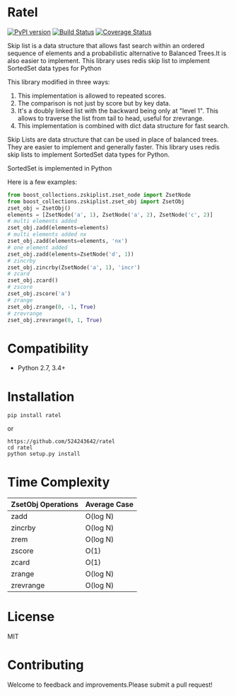 # Ratel

[![PyPI version](https://badge.fury.io/py/ratel.svg)](https://badge.fury.io/py/ratel)
[![Build Status](https://travis-ci.org/524243642/ratel.svg?branch=master)](https://travis-ci.org/524243642/ratel)
[![Coverage Status](https://img.shields.io/coveralls/524243642/ratel.svg)](https://coveralls.io/r/524243642/ratel?branch=master)

Skip list is a data structure that allows fast search within an ordered sequence 
of elements and a probabilistic alternative to Balanced Trees.It is also easier
to implement.
This library uses redis skip list to implement SortedSet data types for Python

This library modified in three ways:
1) This implementation is allowed to repeated scores.
2) The comparison is not just by score but by key data.
3) It's a doubly linked list with the backward being only at "level 1". 
   This allows to traverse the list from tail to head, useful for zrevrange.
4) This implementation is combined with dict data structure for fast search.

Skip Lists are data structure that can be used in place of balanced trees. They
are easier to implement and generally faster. This library uses redis skip lists to
implement SortedSet data types for Python.

SortedSet is implemented in Python

Here is a few examples:
```python
from boost_collections.zskiplist.zset_node import ZsetNode
from boost_collections.zskiplist.zset_obj import ZsetObj
zset_obj = ZsetObj()
elements = [ZsetNode('a', 1), ZsetNode('a', 2), ZsetNode('c', 2)]
# multi elements added
zset_obj.zadd(elements=elements)
# multi elements added nx
zset_obj.zadd(elements=elements, 'nx')
# one element added
zset_obj.zadd(elements=ZsetNode('d', 1))
# zincrby
zset_obj.zincrby(ZsetNode('a', 1), 'incr')
# zcard
zset_obj.zcard()
# zscore
zset_obj.zscore('a')
# zrange
zset_obj.zrange(0, -1, True)
# zrevrange
zset_obj.zrevrange(0, 1, True)
```
# Compatibility
* Python 2.7, 3.4+

# Installation
```
pip install ratel
```
or
```
https://github.com/524243642/ratel
cd ratel
python setup.py install
```


# Time Complexity
ZsetObj Operations   | Average Case
-------------------- | ------------
zadd                 | O(log N)
zincrby              | O(log N)
zrem                 | O(log N)
zscore               | O(1)
zcard                | O(1)
zrange               | O(log N)
zrevrange            | O(log N)

# License
MIT

# Contributing
Welcome to feedback and improvements.Please submit a pull request!
